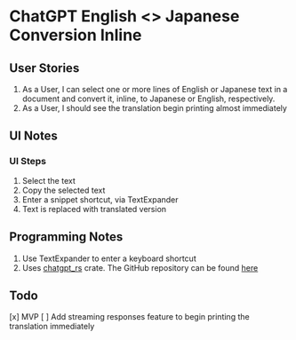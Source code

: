 # ChatGPT English <> Japanese Conversion Inline

## User Stories
1. As a User, I can select one or more lines of English or Japanese text in a 
document and convert it, inline, to Japanese or English, respectively.
2. As a User, I should see the translation begin printing almost immediately

## UI Notes
### UI Steps
1. Select the text
2. Copy the selected text
3. Enter a snippet shortcut, via TextExpander
4. Text is replaced with translated version

## Programming Notes
1. Use TextExpander to enter a keyboard shortcut
2. Uses [chatgpt_rs](https://docs.rs/chatgpt_rs/1.2.1/chatgpt/index.html) crate. The GitHub repository can be
found [here](https://github.com/Maxuss/chatgpt_rs)

## Todo
[x] MVP
[ ] Add streaming responses feature to begin printing the translation immediately
